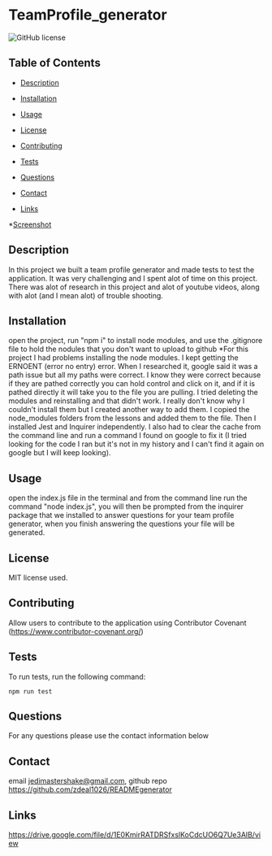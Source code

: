 # TeamProfile_generator

![GitHub license](https://img.shields.io/badge/license-MIT-blue.svg)

## Table of Contents 

* [Description](#description)

* [Installation](#installation)

* [Usage](#usage)

* [License](#license)

* [Contributing](#contributing)

* [Tests](#tests)

* [Questions](#questions)

* [Contact](#contact)

* [Links](#links)

*[Screenshot](#screenshot)

## Description

In this project we built a team profile generator and made tests to test the application. It was very challenging and I spent alot of time on this project. There was alot of research in this project and alot of youtube videos, along with alot (and I mean alot) of trouble shooting.

## Installation

open the project, run "npm i" to install node modules, and use the .gitignore file to hold the nodules that you don't want to upload to github
*For this project I had problems installing the node modules. I kept getting the ERNOENT (error no entry) error. When I researched it, google said it was a path issue but all my paths were correct. I know they were correct because if they are pathed correctly you can hold control and click on it, and if it is pathed directly it will take you to the file you are pulling. I tried deleting the modules and reinstalling and that didn't work. I really don't know why I couldn't install them but I created another way to add them. I copied the node_modules folders from the lessons and added them to the file. Then I installed Jest and Inquirer independently. I also had to clear the cache from the command line and run a command I found on google to fix it (I tried looking for the code I ran but it's not in my history and I can't find it again on google but I will keep looking).

## Usage

open the index.js file in the terminal and from the command line run the command "node index.js", you will then be prompted from the inquirer package that we installed to answer questions for your team profile generator, when you finish answering the questions your file will be generated.

## License

MIT license used.
  
## Contributing

Allow users to contribute to the application using Contributor Covenant (https://www.contributor-covenant.org/)

## Tests

To run tests, run the following command:

```
npm run test
```

## Questions

For any questions please use the contact information below

## Contact

 email jedimastershake@gmail.com, 
 github repo https://github.com/zdeal1026/READMEgenerator

## Links

https://drive.google.com/file/d/1E0KmirRATDRSfxslKoCdcUO6Q7Ue3AlB/view